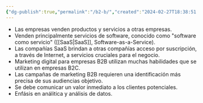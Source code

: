 ```yaml
---
{"dg-publish":true,"permalink":"/b2-b/","created":"2024-02-27T18:38:51.227-05:00","updated":"2024-03-01T21:57:17.602-05:00"}
---
```



- Las empresas venden productos y servicios a otras empresas.
- Venden principalmente servicios de software, conocido como "software como servicio" ([[SaaS\|SaaS]], Software-as-a-Service).
- Las compañías SaaS brindan a otras compañías acceso por suscripción, a través de Internet, a servicios cruciales para el negocio.
- Marketing digital para empresas B2B utilizan muchas habilidades que se utilizan en empresas B2C.
- Las campañas de marketing B2B requieren una identificación más precisa de sus audiencias objetivo.
- Se debe comunicar un valor inmediato a los clientes potenciales.
- Enfásis en análitica y análisis de datos.